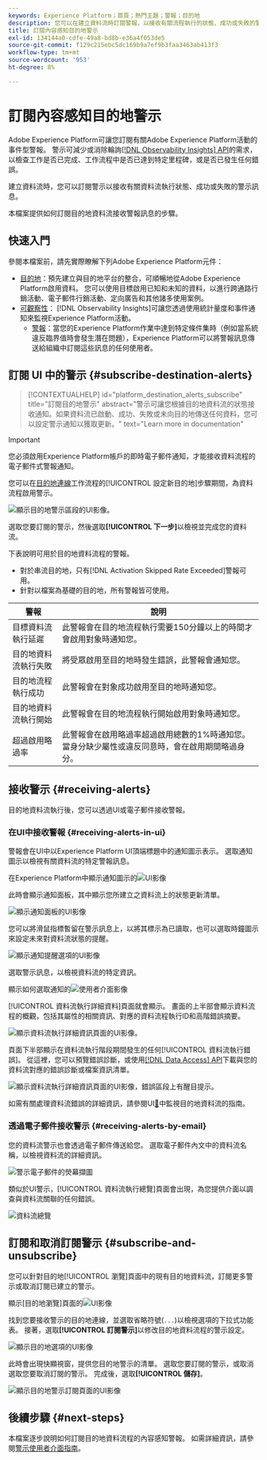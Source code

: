 ```yaml
---
keywords: Experience Platform；首頁；熱門主題；警報；目的地
description: 您可以在建立資料流時訂閱警報，以接收有關流程執行的狀態、成功或失敗的警報訊息。
title: 訂閱內容感知目的地警示
exl-id: 134144a0-cdfe-49a8-bd8b-e36a4f053de5
source-git-commit: f129c215ebc5dc169b9a7ef9b3faa3463ab413f3
workflow-type: tm+mt
source-wordcount: '953'
ht-degree: 8%

---
```


# 訂閱內容感知目的地警示

Adobe Experience Platform可讓您訂閱有關Adobe Experience Platform活動的事件型警報。 警示可減少或消除輪詢[[!DNL Observability Insights] API](../../observability/api/overview.md)的需求，以檢查工作是否已完成、工作流程中是否已達到特定里程碑，或是否已發生任何錯誤。

建立資料流時，您可以訂閱警示以接收有關資料流執行狀態、成功或失敗的警示訊息。

本檔案提供如何訂閱目的地資料流接收警報訊息的步驟。

## 快速入門

參閱本檔案前，請先實際瞭解下列Adobe Experience Platform元件：

* [目的地](../home.md)：預先建立與目的地平台的整合，可順暢地從Adobe Experience Platform啟用資料。 您可以使用目標啟用已知和未知的資料，以進行跨通路行銷活動、電子郵件行銷活動、定向廣告和其他諸多使用案例。
* [可觀察性](../../observability/home.md)： [!DNL Observability Insights]可讓您透過使用統計量度和事件通知來監視Experience Platform活動。
   * [警報](../../observability/alerts/overview.md)：當您的Experience Platform作業中達到特定條件集時（例如當系統違反臨界值時會發生潛在問題），Experience Platform可以將警報訊息傳送給組織中訂閱這些訊息的任何使用者。

## 訂閱 UI 中的警示 {#subscribe-destination-alerts}

>[!CONTEXTUALHELP]
>id="platform_destination_alerts_subscribe"
>title="訂閱目的地警示"
>abstract="警示可讓您根據目的地資料流的狀態接收通知。如果資料流已啟動、成功、失敗或未向目的地傳送任何資料，您可以設定警示通知以獲取更新。"
>text="Learn more in documentation"

>[!IMPORTANT]
>
>您必須啟用Experience Platform帳戶的即時電子郵件通知，才能接收資料流程的電子郵件式警報通知。

您可以在[目的地連線](connect-destination.md)工作流程的[!UICONTROL 設定新目的地]步驟期間，為資料流程啟用警示。

![顯示目的地警示區段的UI影像。](../assets/ui/alerts/destination-alerts.png)

選取您要訂閱的警示，然後選取&#x200B;**[!UICONTROL 下一步]**&#x200B;以檢視並完成您的資料流。

下表說明可用於目的地資料流程的警報。

* 對於串流目的地，只有[!DNL Activation Skipped Rate Exceeded]警報可用。
* 針對以檔案為基礎的目的地，所有警報皆可使用。

| 警報 | 說明 |
| --- | --- |
| 目標資料流執行延遲 | 此警報會在目的地流程執行需要150分鐘以上的時間才會啟用對象時通知您。 |
| 目的地資料流執行失敗 | 將受眾啟用至目的地時發生錯誤，此警報會通知您。 |
| 目的地流程執行成功 | 此警報會在對象成功啟用至目的地時通知您。 |
| 目的地資料流執行開始 | 此警報會在目的地流程執行開始啟用對象時通知您。 |
| 超過啟用略過率 | 此警報會在啟用略過率超過啟用總數的1%時通知您。 當身分缺少屬性或違反同意時，會在啟用期間略過身分。 |

## 接收警示 {#receiving-alerts}

目的地資料流執行後，您可以透過UI或電子郵件接收警報。

### 在UI中接收警報 {#receiving-alerts-in-ui}

警報會在UI中以Experience Platform UI頂端標題中的通知圖示表示。 選取通知圖示以檢視有關資料流的特定警報訊息。

在Experience Platform中顯示通知圖示的![UI影像](../assets/ui/alerts/notification.png)

此時會顯示通知面板，其中顯示您所建立之資料流上的狀態更新清單。

![顯示通知面板的UI影像](../assets/ui/alerts/alert-window.png)

您可以將滑鼠指標暫留在警示訊息上，以將其標示為已讀取，也可以選取時鐘圖示來設定未來對資料流狀態的提醒。

![顯示通知提醒選項的UI影像](../assets/ui/alerts/remind-me.png)

選取警示訊息，以檢視資料流的特定資訊。

顯示如何選取通知的![使用者介面影像](../assets/ui/alerts/select-alert-message.png)

[!UICONTROL 資料流執行詳細資料]頁面就會顯示。 畫面的上半部會顯示資料流程的概觀，包括其屬性的相關資訊、對應的資料流程執行ID和高階錯誤摘要。

![顯示資料流執行詳細資訊頁面的UI影像。](../assets/ui/alerts/dataflow-overview.png)

頁面下半部顯示在資料流執行階段期間發生的任何[!UICONTROL 資料流執行錯誤]。 從這裡，您可以預覽錯誤診斷，或使用[[!DNL Data Access] API](https://www.adobe.io/experience-platform-apis/references/data-access/)下載與您的資料流對應的錯誤診斷或檔案資訊清單。

![顯示資料流執行詳細資訊頁面的UI影像，錯誤區段上有醒目提示。](../assets/ui/alerts/dataflow-run-error.png)

如需有關處理資料流錯誤的詳細資訊，請參閱UI[&#128279;](../../dataflows/ui/monitor-destinations.md)中監視目的地資料流的指南。

### 透過電子郵件接收警示 {#receiving-alerts-by-email}

您的資料流警示也會透過電子郵件傳送給您。 選取電子郵件內文中的資料流名稱，以檢視資料流的詳細資訊。

![警示電子郵件的熒幕擷圖](../assets/ui/alerts/email.png)

類似於UI警示，[!UICONTROL 資料流執行總覽]頁面會出現，為您提供介面以調查與資料流關聯的任何錯誤。

![資料流總覽](../assets/ui/alerts/dataflow-overview.png)

## 訂閱和取消訂閱警示 {#subscribe-and-unsubscribe}

您可以針對目的地[!UICONTROL 瀏覽]頁面中的現有目的地資料流，訂閱更多警示或取消訂閱已建立的警示。

顯示[目的地瀏覽]頁面的![UI影像](../assets/ui/alerts/destination-list.png)

找到您要接收警示的目的地連線，並選取省略符號(`...`)以檢視選項的下拉式功能表。 接著，選取&#x200B;**[!UICONTROL 訂閱警示]**&#x200B;以修改目的地資料流程的警示設定。

![顯示目的地選項的UI影像](../assets/ui/alerts/destination-alerts-subscribe.png)

此時會出現快顯視窗，提供您目的地警示的清單。 選取您要訂閱的警示，或取消選取您要取消訂閱的警示。 完成後，選取&#x200B;**[!UICONTROL 儲存]**。

![顯示目的地警示訂閱頁面的UI影像](../assets/ui/alerts/destination-alerts-list.png)

## 後續步驟 {#next-steps}

本檔案逐步說明如何訂閱目的地資料流程的內容感知警報。 如需詳細資訊，請參閱[警示使用者介面指南](../../observability/alerts/ui.md)。
